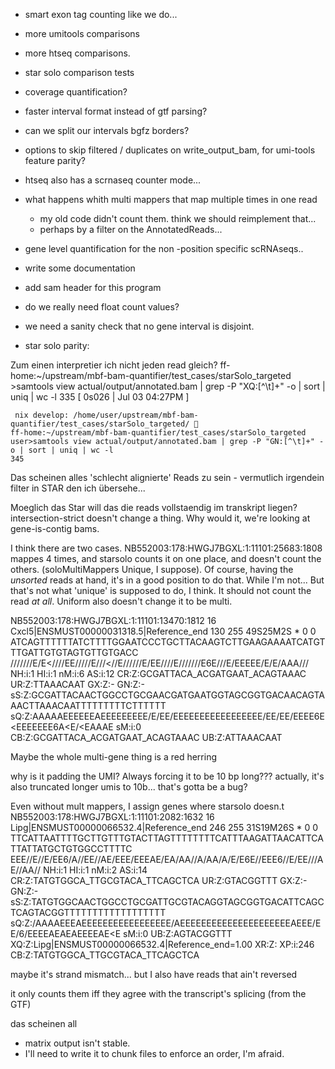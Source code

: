 - smart exon tag counting like we do...

- more umitools comparisons
- more htseq comparisons.

- star solo comparison tests

- coverage quantification?

- faster interval format instead of gtf parsing?

- can we split our intervals bgfz borders? 


- options to skip filtered / duplicates on write_output_bam, 
  for umi-tools feature parity?

- htseq also has a scrnaseq counter mode...


- what happens whith multi mappers that map multiple times in one read
    - my old code didn't count them. think we should reimplement that...
    - perhaps by a filter on the AnnotatedReads...

- gene level quantification for the non -position specific scRNAseqs..

- write some documentation


- add sam header for this program

- do we really need float count values?


- we need a sanity check that no gene interval is disjoint.



- star solo parity:

Zum einen interpretier ich nicht jeden read gleich?
    ff-home:~/upstream/mbf-bam-quantifier/test_cases/starSolo_targeted
    >samtools view actual/output/annotated.bam | grep -P "XQ:[^\t]+" -o | sort | uniq | wc -l
    335
                                                                                                        [ 0s026 | Jul 03 04:27PM ]

     nix develop: /home/user/upstream/mbf-bam-quantifier/test_cases/starSolo_targeted/ 
    ff-home:~/upstream/mbf-bam-quantifier/test_cases/starSolo_targeted
    user>samtools view actual/output/annotated.bam | grep -P "GN:[^\t]+" -o | sort | uniq | wc -l
    345

Das scheinen alles 'schlecht alignierte' Reads zu sein - vermutlich irgendein
filter in STAR den ich übersehe...

Moeglich das Star will das die reads vollstaendig im transkript liegen?
intersection-strict doesn't change a thing.
Why would it, we're looking at gene-is-contig bams.

I think there are two cases.
NB552003:178:HWGJ7BGXL:1:11101:25683:1808 mappes 4 times, and starsolo counts it on one place,
and doesn't count the others. (soloMultiMappers Unique, I suppose).
Of course, having the *unsorted* reads at hand, it's in a good position to do that.
While I'm not...
But that's not what 'unique' is supposed to do, I think. It should not count the read 
*at all*. Uniform also doesn't change it to be multi. 


NB552003:178:HWGJ7BGXL:1:11101:13470:1812	16	Cxcl5|ENSMUST00000031318.5|Reference_end	130	255	49S25M2S	*	0	0	ATCAGTTTTTTATCTTTTGGAATCCCTGCTTACAAGTCTTGAAGAAAATCATGTTTGATTGTGTAGTGTTGTGACC	///////E/E<////EE/////E///<//E//////E/EE////E///////E6E///E/EEEEE/E/E/AAA///	NH:i:1	HI:i:1	nM:i:6	AS:i:12	CR:Z:GCGATTACA_ACGATGAAT_ACAGTAAAC	UR:Z:TTAAACAAT	GX:Z:-	GN:Z:-	sS:Z:GCGATTACAACTGGCCTGCGAACGATGAATGGTAGCGGTGACAACAGTAAACTTAAACAATTTTTTTTTCTTTTTT	sQ:Z:AAAAAEEEEEEAEEEEEEEEE/E/EE/EEEEEEEEEEEEEEEEE/EE/EE/EEEE6E<EEEEEEE6A<E/<EAAAE	sM:i:0	CB:Z:GCGATTACA_ACGATGAAT_ACAGTAAAC	UB:Z:ATTAAACAAT


Maybe the whole multi-gene thing is a red herring

why is it padding the UMI?
Always forcing it to be 10 bp long???
actually, it's also truncated longer umis to 10b...
that's gotta be a bug?

Even without mult mappers, I assign genes where starsolo doesn.t
NB552003:178:HWGJ7BGXL:1:11101:2082:1632	16	Lipg|ENSMUST00000066532.4|Reference_end	246	255	31S19M26S	*	0	0	TTCATTAATTTTGCTTGTTTGTACTTAGTTTTTTTTCATTTAAGATTAACATTCATTATTATGCTGTGGCCTTTTC	EEE//E//E/EE6/A//EE//AE/EEE/EEEAE/EA/AA//A/AA/A/E/E6E//EEE6//E/EE///AE//AA//	NH:i:1	HI:i:1	nM:i:2	AS:i:14	CR:Z:TATGTGGCA_TTGCGTACA_TTCAGCTCA	UR:Z:GTACGGTTT	GX:Z:-	GN:Z:-	sS:Z:TATGTGGCAACTGGCCTGCGATTGCGTACAGGTAGCGGTGACATTCAGCTCAGTACGGTTTTTTTTTTTTTTTTTT	sQ:Z:/AAAAEEEAEEEEEEEEEEEEEEEEE/AEEEEEEEEEEEEEEEEEEEEEAEEE/EE/6/EEEEAEAEAEEEEAE<E	sM:i:0	UB:Z:AGTACGGTTT	XQ:Z:Lipg|ENSMUST00000066532.4|Reference_end=1.00	XR:Z:	XP:i:246	CB:Z:TATGTGGCA_TTGCGTACA_TTCAGCTCA


maybe it's strand mismatch... but I also have reads 
that ain't reversed

it only counts them iff they agree with the transcript's splicing (from the GTF)









das scheinen all

- matrix output isn't stable.
- I'll need to write it to chunk files to enforce an order, I'm afraid.
